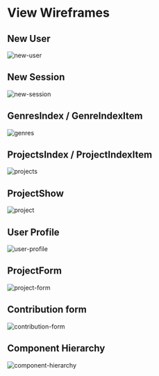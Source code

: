 # View Wireframes

## New User
![new-user]

## New Session
![new-session]

## GenresIndex / GenreIndexItem
![genres]

## ProjectsIndex / ProjectIndexItem
![projects]

## ProjectShow
![project]

## User Profile
![user-profile]

## ProjectForm
![project-form]

## Contribution form
![contribution-form]

## Component Hierarchy
![component-hierarchy]

[new-user]: ./wireframes/new_user.png
[new-session]: ./wireframes/new_session.png
[genres]: ./wireframes/genres_index.png
[projects]: ./wireframes/projects_index.png
[project-form]: ./wireframes/project_form.png
[project]: ./wireframes/project_show.png
[user-profile]: ./wireframes/user_profile.png
[contribution-form]: ./wireframes/contribution_form.png
[component-hierarchy]: ./wireframes/component_hierarchy.png
